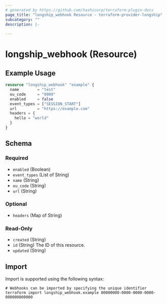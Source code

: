 ```yaml
---
# generated by https://github.com/hashicorp/terraform-plugin-docs
page_title: "longship_webhook Resource - terraform-provider-longship"
subcategory: ""
description: |-
  
---
```


# longship_webhook (Resource)



## Example Usage

```terraform
resource "longship_webhook" "example" {
  name        = "test"
  ou_code     = "0000"
  enabled     = false
  event_types = ["SESSION_START"]
  url         = "https://example.com"
  headers = {
    hello = "world"
  }
}
```

<!-- schema generated by tfplugindocs -->
## Schema

### Required

- `enabled` (Boolean)
- `event_types` (List of String)
- `name` (String)
- `ou_code` (String)
- `url` (String)

### Optional

- `headers` (Map of String)

### Read-Only

- `created` (String)
- `id` (String) The ID of this resource.
- `updated` (String)

## Import

Import is supported using the following syntax:

```shell
# Webhooks can be imported by specifying the unique identifier
terraform import longship_webhook.example 00000000-0000-0000-0000-000000000000
```

